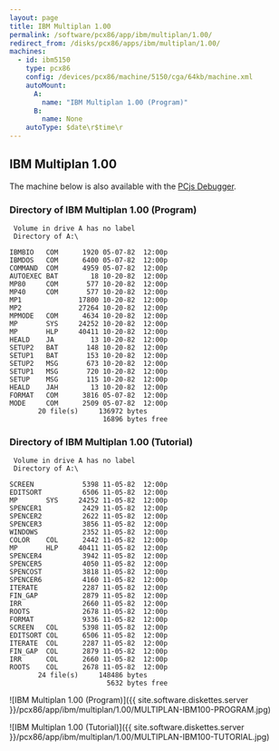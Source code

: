 ```yaml
---
layout: page
title: IBM Multiplan 1.00
permalink: /software/pcx86/app/ibm/multiplan/1.00/
redirect_from: /disks/pcx86/apps/ibm/multiplan/1.00/
machines:
  - id: ibm5150
    type: pcx86
    config: /devices/pcx86/machine/5150/cga/64kb/machine.xml
    autoMount:
      A:
        name: "IBM Multiplan 1.00 (Program)"
      B:
        name: None
    autoType: $date\r$time\r
---
```


IBM Multiplan 1.00
------------------

The machine below is also available with the [PCjs Debugger](debugger/).

### Directory of IBM Multiplan 1.00 (Program)

	 Volume in drive A has no label
	 Directory of A:\

	IBMBIO   COM      1920 05-07-82  12:00p
	IBMDOS   COM      6400 05-07-82  12:00p
	COMMAND  COM      4959 05-07-82  12:00p
	AUTOEXEC BAT        18 10-20-82  12:00p
	MP80     COM       577 10-20-82  12:00p
	MP40     COM       577 10-20-82  12:00p
	MP1              17800 10-20-82  12:00p
	MP2              27264 10-20-82  12:00p
	MPMODE   COM      4634 10-20-82  12:00p
	MP       SYS     24252 10-20-82  12:00p
	MP       HLP     40411 10-20-82  12:00p
	HEALD    JA         13 10-20-82  12:00p
	SETUP2   BAT       148 10-20-82  12:00p
	SETUP1   BAT       153 10-20-82  12:00p
	SETUP2   MSG       673 10-20-82  12:00p
	SETUP1   MSG       720 10-20-82  12:00p
	SETUP    MSG       115 10-20-82  12:00p
	HEALD    JAH        13 10-20-82  12:00p
	FORMAT   COM      3816 05-07-82  12:00p
	MODE     COM      2509 05-07-82  12:00p
	       20 file(s)     136972 bytes
	                       16896 bytes free

### Directory of IBM Multiplan 1.00 (Tutorial)

	 Volume in drive A has no label
	 Directory of A:\

	SCREEN            5398 11-05-82  12:00p
	EDITSORT          6506 11-05-82  12:00p
	MP       SYS     24252 11-05-82  12:00p
	SPENCER1          2429 11-05-82  12:00p
	SPENCER2          2622 11-05-82  12:00p
	SPENCER3          3856 11-05-82  12:00p
	WINDOWS           2352 11-05-82  12:00p
	COLOR    COL      2442 11-05-82  12:00p
	MP       HLP     40411 11-05-82  12:00p
	SPENCER4          3942 11-05-82  12:00p
	SPENCER5          4050 11-05-82  12:00p
	SPENCOST          3818 11-05-82  12:00p
	SPENCER6          4160 11-05-82  12:00p
	ITERATE           2287 11-05-82  12:00p
	FIN_GAP           2879 11-05-82  12:00p
	IRR               2660 11-05-82  12:00p
	ROOTS             2678 11-05-82  12:00p
	FORMAT            9336 11-05-82  12:00p
	SCREEN   COL      5398 11-05-82  12:00p
	EDITSORT COL      6506 11-05-82  12:00p
	ITERATE  COL      2287 11-05-82  12:00p
	FIN_GAP  COL      2879 11-05-82  12:00p
	IRR      COL      2660 11-05-82  12:00p
	ROOTS    COL      2678 11-05-82  12:00p
	       24 file(s)     148486 bytes
	                        5632 bytes free

![IBM Multiplan 1.00 (Program)]({{ site.software.diskettes.server }}/pcx86/app/ibm/multiplan/1.00/MULTIPLAN-IBM100-PROGRAM.jpg)

![IBM Multiplan 1.00 (Tutorial)]({{ site.software.diskettes.server }}/pcx86/app/ibm/multiplan/1.00/MULTIPLAN-IBM100-TUTORIAL.jpg)
